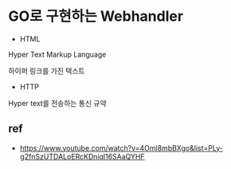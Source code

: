 # GO로 구현하는 Webhandler

- HTML

Hyper Text Markup Language

하이퍼 링크를 가진 텍스트

- HTTP

Hyper text를 전송하는 통신 규약


## ref
- https://www.youtube.com/watch?v=4Oml8mbBXgo&list=PLy-g2fnSzUTDALoERcKDniql16SAaQYHF
